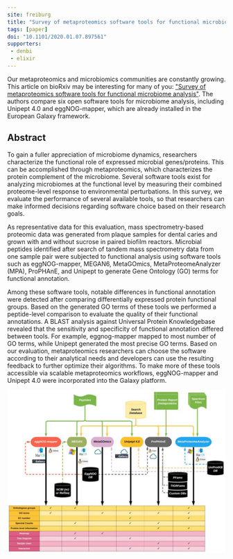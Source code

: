 ```yaml
---
site: freiburg
title: "Survey of metaproteomics software tools for functional microbiome analysis"
tags: [paper]
doi: "10.1101/2020.01.07.897561"
supporters:
 - denbi
 - elixir
---
```


Our metaproteomics and microbiomics communities are constantly growing. This article on bioRxiv may be interesting for many of you: ["Survey of metaproteomics software tools for functional microbiome analysis"](https://www.biorxiv.org/content/10.1101/2020.01.07.897561v1). The authors compare six open software tools for microbiome analysis, including Unipept 4.0 and eggNOG-mapper, which are already installed in the European Galaxy framework.

## Abstract

To gain a fuller appreciation of microbiome dynamics, researchers characterize the functional role of expressed microbial genes/proteins. This can be accomplished through metaproteomics, which characterizes the protein complement of the microbiome. Several software tools exist for analyzing microbiomes at the functional level by measuring their combined proteome-level response to environmental perturbations. In this survey, we evaluate the performance of several available tools, so that researchers can make informed decisions regarding software choice based on their research goals.

As representative data for this evaluation, mass spectrometry-based proteomic data was generated from plaque samples for dental caries and grown with and without sucrose in paired biofilm reactors. Microbial peptides identified after search of tandem mass spectrometry data from one sample pair were subjected to functional analysis using software tools such as eggNOG-mapper, MEGAN6, MetaGOmics, MetaProteomeAnalyzer (MPA), ProPHAnE, and Unipept to generate Gene Ontology (GO) terms for functional annotation.

Among these software tools, notable differences in functional annotation were detected after comparing differentially expressed protein functional groups. Based on the generated GO terms of these tools we performed a peptide-level comparison to evaluate the quality of their functional annotations. A BLAST analysis against Universal Protein Knowledgebase revealed that the sensitivity and specificity of functional annotation differed between tools. For example, eggnog-mapper mapped to most number of GO terms, while Unipept generated the most precise GO terms. Based on our evaluation, metaproteomics researchers can choose the software according to their analytical needs and developers can use the resulting feedback to further optimize their algorithms. To make more of these tools accessible via scalable metaproteomics workflows, eggNOG-mapper and Unipept 4.0 were incorporated into the Galaxy platform.


![GraphClust2 workflow](/assets/media/metaproteomics.jpg)
